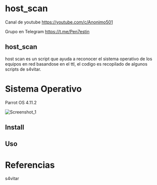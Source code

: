 # host_scan

Canal de youtube  https://youtube.com/c/Anonimo501

Grupo en Telegram https://t.me/Pen7estin

## host_scan

host scan es un script que ayuda a reconocer el sistema operativo de los equipos en red basandose en el ttl, el codigo es recopilado de algunos scripts
de s4vitar.

# Sistema Operativo

Parrot OS 4.11.2

![Screenshot_1](https://user-images.githubusercontent.com/67207446/141700836-8a867bf5-8843-4fe9-8f90-ba0d4e8e1914.png)

## Install

## Uso

# Referencias

s4vitar
